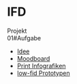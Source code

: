 # IFD
Projekt
<br>
01#Aufgabe
-  <a href="https://github.com/carolinbng/IFD/blob/main/01%23Aufgabe/Idee.pdf">Idee</a>
- <a href="https://github.com/carolinbng/IFD/blob/main/01%23Aufgabe/Moodboard.pdf">Moodboard</a>
-  <a href="https://github.com/carolinbng/IFD/blob/main/01%23Aufgabe/Infografiken_Zeit.pdf">Print Infografiken</a>
-  <a href="https://github.com/carolinbng/IFD/blob/main/Abgabe/Fahrrad_Infografik_Skizzen.pdf">low-fid Prototypen</a>